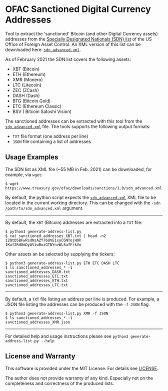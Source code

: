 # OFAC Sanctioned Digital Currency Addresses

Tool to extract the 'sanctioned' Bitcoin (and other Digital Currency assets)
addresses from the [Specially Designated Nationals (SDN) list][1] of the US
Office of Foreign Asset Control. An XML version of this list can be downloaded
here: [`sdn_advanced.xml`][2].

[1]: https://home.treasury.gov/policy-issues/financial-sanctions/specially-designated-nationals-and-blocked-persons-list-sdn-human-readable-lists
[2]: https://www.treasury.gov/ofac/downloads/sanctions/1.0/sdn_advanced.xml

As of February 2021 the SDN list covers the following assets:
- XBT (Bitcoin)
- ETH (Ethereum)
- XMR (Monero)
- LTC (Litecoin)
- ZEC (ZCash)
- DASH (Dash)
- BTG (Bitcoin Gold)
- ETC (Ethereum Classic)
- BSV ( Bitcoin Satoshi Vision)

The sanctioned addresses can be extracted with this tool from the
[`sdn_advanced.xml`][2] file. The tools supports the following output formats:
- `TXT` file format (one address per line)
- `JSON` file containing a list of addresses

## Usage Examples

The SDN list as XML file (~55 MB in Feb. 2021) can be downloaded, for example,
via `wget`:

``` console
$ wget https://www.treasury.gov/ofac/downloads/sanctions/1.0/sdn_advanced.xml
```

By default, the python script expects the [`sdn_advanced.xml`][2] XML file to be
located in the current working directory. This can be changed with the
`-sdn /path/to/sdn_advanced.xml` argument.

---

By default, the `XBT` (Bitcoin) addresses are extracted into a `TXT` file:

``` console
$ python3 generate-address-list.py
$ cat sanctioned_addresses_XBT.txt | head -n2
12QtD5BFwRsdNsAZY76UVE1xyCGNTojH9h
1Kuf2Rd8mDyAViwBozGTNYnvWL8uYFrkVo
```

Other assets an be selected by supplying the tickers:

``` console
$ python3 generate-address-list.py ETH ETC DASH LTC
$ ls sanctioned_addresses_* -1
sanctioned_addresses_DASH.txt
sanctioned_addresses_ETC.txt
sanctioned_addresses_ETH.txt
sanctioned_addresses_LTC.txt
```

---

By default, a `TXT` file listing an address per line is produced. For example,
a JSON file listing the addresses can be produced with the `-f JSON` flag.

``` console
$ python3 generate-address-list.py XMR -f JSON
$ ls sanctioned_addresses_* -1
sanctioned_addresses_XMR.json
```

---

For detailed help and usage instructions please see `python3 generate-address-list.py --help`

## License and Warranty

This software is provided under the MIT License. For details see [LICENSE](LICENSE).

The author does not provide warranty of any kind. Especially not on the
completeness and correctness of the produced lists.